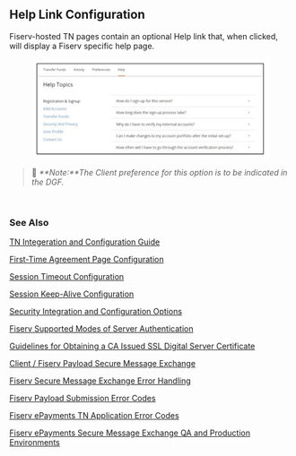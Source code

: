 ## Help Link Configuration

Fiserv-hosted TN pages contain an optional Help link that, when clicked, will display a Fiserv specific help page.

<center>

![image](../../../assets/images/Help_Link_Config.png)

</center>


> :memo: _**Note:**The Client preference for this option is to be indicated in the DGF._


&nbsp;

### See Also

[TN Integeration and Configuration Guide](?path=docs/getting-started/TN-INT-CONFIG/TN-Int-Config-Guide.md)

[First-Time Agreement Page Configuration](?path=docs/getting-started/TN-INT-CONFIG/First-Time-Page-Config.md)

[Session Timeout Configuration](?path=docs/getting-started/TN-INT-CONFIG/Session-Timeout-Config.md)

[Session Keep-Alive Configuration](?path=docs/getting-started/TN-INT-CONFIG/Session-keep-alive-config.md)

[Security Integration and Configuration Options](?path=docs/getting-started/TN-INT-CONFIG/Security-Int-Config.md)

[Fiserv Supported Modes of Server Authentication](?path=docs/getting-started/TN-INT-CONFIG/server-auth.md)

[Guidelines for Obtaining a CA Issued SSL Digital Server Certificate](?path=docs/getting-started/TN-INT-CONFIG/Guidelines-Obtain.md)

[Client / Fiserv Payload Secure Message Exchange](?path=docs/getting-started/TN-INT-CONFIG/client-payload.md)

[Fiserv Secure Message Exchange Error Handling](?path=docs/getting-started/TN-INT-CONFIG/message-error-handling.md)

[Fiserv Payload Submission Error Codes](?path=docs/getting-started/TN-INT-CONFIG/payload-sub-error.md)

[Fiserv ePayments TN Application Error Codes](?path=docs/getting-started/TN-INT-CONFIG/epayment-TN-error-code.md)

[Fiserv ePayments Secure Message Exchange QA and Production Environments](?path=docs/getting-started/TN-INT-CONFIG/epayment-QA-prod.md)